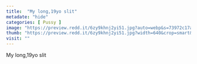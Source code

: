 ```yaml
---
title:  "My long,19yo slit"
metadate: "hide"
categories: [ Pussy ]
image: "https://preview.redd.it/6zy9khnj2yi51.jpg?auto=webp&s=73972c17af2b83525fe4e84f645a38b95fd828cf"
thumb: "https://preview.redd.it/6zy9khnj2yi51.jpg?width=640&crop=smart&auto=webp&s=1eaa3fd565fa031c89589ba5d57c4fee3ed76a19"
visit: ""
---
```

My long,19yo slit
